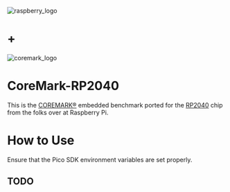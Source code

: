 
![raspberry_logo](https://user-images.githubusercontent.com/7564408/111713781-8da39000-8850-11eb-96fc-78b649144337.gif) 

# +

![coremark_logo](https://www.eembc.org/coremark/images/logo.png)
# CoreMark-RP2040

This is the [COREMARK®](https://github.com/eembc/coremark) embedded benchmark ported for the [RP2040](https://github.com/raspberrypi/pico-sdk)
chip from the folks over at Raspberry Pi.

# How to Use

Ensure that the Pico SDK environment variables are set properly.

## TODO

